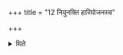 +++
title = "12 नियुनक्ति हारियोजनस्य"

+++

<details><summary>थिते</summary>

नियुनक्ति हारियोजनस्य १२
</details>
